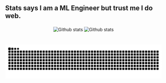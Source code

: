 <h2 align="left">Stats says I am a ML Engineer but trust me I do web.</h2>

###

<div align="center">
  <img src="https://github-readme-stats.vercel.app/api?username=RbMo7&theme=tokyonight&show_icons=true&hide_border=false&count_private=true" alt="Github stats"/>
  <img src="https://github-readme-stats.vercel.app/api/top-langs/?username=RbMo7&theme=tokyonight&show_icons=true&hide_border=false&layout=compact" alt="Github stats"/>
</div>
 
###

<br clear="both">

<img src="https://raw.githubusercontent.com/RbMo7/RbMo7/output/snake.svg" alt="Snake animation" />

###
